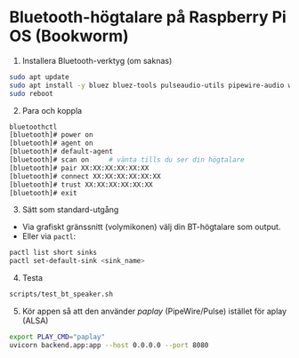 # Bluetooth-högtalare på Raspberry Pi OS (Bookworm)

1) Installera Bluetooth-verktyg (om saknas)
```bash
sudo apt update
sudo apt install -y bluez bluez-tools pulseaudio-utils pipewire-audio wireplumber
sudo reboot
```

2) Para och koppla
```bash
bluetoothctl
[bluetooth]# power on
[bluetooth]# agent on
[bluetooth]# default-agent
[bluetooth]# scan on     # vänta tills du ser din högtalare
[bluetooth]# pair XX:XX:XX:XX:XX:XX
[bluetooth]# connect XX:XX:XX:XX:XX:XX
[bluetooth]# trust XX:XX:XX:XX:XX:XX
[bluetooth]# exit
```

3) Sätt som standard-utgång
- Via grafiskt gränssnitt (volymikonen) välj din BT-högtalare som output.
- Eller via `pactl`:
```bash
pactl list short sinks
pactl set-default-sink <sink_name>
```

4) Testa
```bash
scripts/test_bt_speaker.sh
```

5) Kör appen så att den använder *paplay* (PipeWire/Pulse) istället för aplay (ALSA)
```bash
export PLAY_CMD="paplay"
uvicorn backend.app:app --host 0.0.0.0 --port 8080
```
